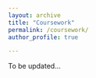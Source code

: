 ```yaml
---
layout: archive
title: "Coursework"
permalink: /coursework/
author_profile: true

---
```


To be updated...
